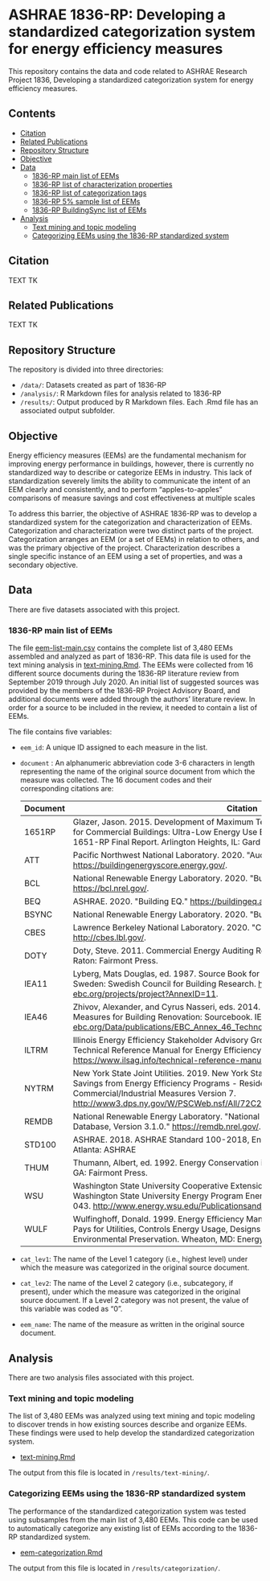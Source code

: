 # ASHRAE 1836-RP: Developing a standardized categorization system for energy efficiency measures
This repository contains the data and code related to ASHRAE Research Project 1836, Developing a standardized categorization system for energy efficiency measures. 

## Contents  
- [Citation](#citation)  
- [Related Publications](#related-publications)  
- [Repository Structure](#repository-structure)  
- [Objective](#objective)  
- [Data](#data)  
    - [1836-RP main list of EEMs](#1836-rp-main-list-of-eems)  
    - [1836-RP list of characterization properties](#1836-rp-list-of-characterization-properties)  
    - [1836-RP list of categorization tags](#1836-rp-list-of-categorization-tags)  
    - [1836-RP 5% sample list of EEMs](#1836-rp-5-sample-list-of-eems)  
    - [1836-RP BuildingSync list of EEMs](#1836-rp-buildingsync-list-of-eems)  
- [Analysis](#analysis)  
    - [Text mining and topic modeling](#text-mining-and-topic-modeling)  
    - [Categorizing EEMs using the 1836-RP standardized system](#categorizing-eems-using-the-1836-rp-standardized-system)  

## Citation
TEXT TK

## Related Publications
TEXT TK

## Repository Structure
The repository is divided into three directories:
- `/data/`: Datasets created as part of 1836-RP
- `/analysis/`: R Markdown files for analysis related to 1836-RP
- `/results/`: Output produced by R Markdown files.  Each .Rmd file has an associated output subfolder.

## Objective
Energy efficiency measures (EEMs) are the fundamental mechanism for improving energy performance in buildings, however, there is currently no standardized way to describe or categorize EEMs in industry.  This lack of standardization severely limits the ability to communicate the intent of an EEM clearly and consistently, and to perform “apples-to-apples” comparisons of measure savings and cost effectiveness at multiple scales

To address this barrier, the objective of ASHRAE 1836-RP was to develop a standardized system for the categorization and characterization of EEMs. Categorization and characterization were two distinct parts of the project. Categorization arranges an EEM (or a set of EEMs) in relation to others, and was the primary objective of the project. Characterization describes a single specific instance of an EEM using a set of properties, and was a secondary objective. 

## Data
There are five datasets associated with this project. 

### 1836-RP main list of EEMs
The file [eem-list-main.csv](data/eem-list-main.csv) contains the complete list of 3,480 EEMs assembled and analyzed as part of 1836-RP.  This data file is used for the text mining analysis in [text-mining.Rmd](analysis/text-mining.Rmd).  The EEMs were collected from 16 different source documents during the 1836-RP literature review from September 2019 through July 2020.  An initial list of suggested sources was provided by the members of the 1836-RP Project Advisory Board, and additional documents were added through the authors’ literature review.  In order for a source to be included in the review, it needed to contain a list of EEMs.

The file contains five variables:

-	`eem_id`: A unique ID assigned to each measure in the list.
-	`document` : An alphanumeric abbreviation code 3-6 characters in length representing the name of the original source document from which the measure was collected. The 16 document codes and their corresponding citations are:

    | Document | Citation |
    | ----------- | ----------- |
    | 1651RP | Glazer, Jason. 2015. Development of Maximum Technically Achievable Energy Targets for Commercial Buildings: Ultra-Low Energy Use Building Set. ASHRAE Research Project 1651-RP Final Report. Arlington Heights, IL: Gard Analytics. |
    | ATT | Pacific Northwest National Laboratory. 2020. "Audit Template." https://buildingenergyscore.energy.gov/. |
    | BCL | National Renewable Energy Laboratory. 2020. "Building Component Library." https://bcl.nrel.gov/. |
    | BEQ | ASHRAE. 2020. "Building EQ." https://buildingeq.ashrae.org/. |
    | BSYNC | National Renewable Energy Laboratory. 2020. "BuildingSync." https://buildingsync.net/. |
    | CBES | Lawrence Berkeley National Laboratory. 2020. "Commercial Building Energy Saver." http://cbes.lbl.gov/. |
    | DOTY | Doty, Steve. 2011. Commercial Energy Auditing Reference Handbook. 2nd ed. Boca Raton: Fairmont Press. |
    | IEA11 | Lyberg, Mats Douglas, ed. 1987. Source Book for Energy Auditors. Vol. 1. Stockholm, Sweden: Swedish Council for Building Research. https://www.iea-ebc.org/projects/project?AnnexID=11. |
    | IEA46 | Zhivov, Alexander, and Cyrus Nasseri, eds. 2014. Energy Efficient Technologies and Measures for Building Renovation: Sourcebook. IEA ECBS Annex 46. https://www.iea-ebc.org/Data/publications/EBC_Annex_46_Technologies_and_Measures_Sourcebook.pdf. |
    | ILTRM | Illinois Energy Efficiency Stakeholder Advisory Group. 2019. 2020 Illinois Statewide Technical Reference Manual for Energy Efficiency Version 8.0. https://www.ilsag.info/technical-reference-manual/il_trm_version_8/. |
    | NYTRM | New York State Joint Utilities. 2019. New York Standard Approach for Estimating Energy Savings from Energy Efficiency Programs - Residential, Multi-Family, and Commercial/Industrial Measures Version 7. http://www3.dps.ny.gov/W/PSCWeb.nsf/All/72C23DECFF52920A85257F1100671BDD. |
    | REMDB | National Renewable Energy Laboratory. "National Residential Energy Efficiency Measures Database, Version 3.1.0." https://remdb.nrel.gov/. |
    | STD100 | ASHRAE. 2018. ASHRAE Standard 100-2018, Energy Efficiency in Existing Buildings. Atlanta: ASHRAE |
    | THUM | Thumann, Albert, ed. 1992. Energy Conservation in Existing Buildings Deskbook. Lilburn, GA: Fairmont Press. |
    | WSU | Washington State University Cooperative Extension and Energy Program. 2003. Washington State University Energy Program Energy Audit Workbook. WSUCEEP2003-043. http://www.energy.wsu.edu/PublicationsandTools.aspx. |
    | WULF | Wulfinghoff, Donald. 1999. Energy Efficiency Manual: For Everyone Who Uses Energy, Pays for Utilities, Controls Energy Usage, Designs and Builds, Is Interested in Energy and Environmental Preservation. Wheaton, MD: Energy Institute Press. |

-	`cat_lev1`: The name of the Level 1 category (i.e., highest level) under which the measure was categorized in the original source document.
-	`cat_lev2`: The name of the Level 2 category (i.e., subcategory, if present), under which the measure was categorized in the original source document.  If a Level 2 category was not present, the value of this variable was coded as “0”. 
-	`eem_name`: The name of the measure as written in the original source document.

## Analysis
There are two analysis files associated with this project.  

### Text mining and topic modeling
The list of 3,480 EEMs was analyzed using text mining and topic modeling to discover trends in how existing sources describe and organize EEMs.  These findings were used to help develop the standardized categorization system.  

-	[text-mining.Rmd](analysis/text-mining.Rmd)

The output from this file is located in `/results/text-mining/`.

### Categorizing EEMs using the 1836-RP standardized system
The performance of the standardized categorization system was tested using subsamples from the main list of 3,480 EEMs.  This code can be used to automatically categorize any existing list of EEMs according to the 1836-RP standardized system. 

-	[eem-categorization.Rmd](analysis/eem-categorization.Rmd)

The output from this file is located in `/results/categorization/`.
